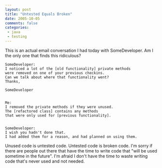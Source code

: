 ```yaml
---
layout: post
title: "Untested Equals Broken"
date: 2005-10-05
comments: false
categories:
 - java
 - testing
---
```


This is an actual email conversation I had today with SomeDeveloper. Am I the only one that finds this ridiculous?



```
SomeDeveloper:
I noticed a lot of the [old functionality] private methods
were removed on one of your previous checkins.
Can we talk about where that functionality went?
Thanks,

SomeDeveloper


Me:
I removed the private methods if they were unused.
The [refactored class] contains any methods
that were only used for [previous functionality].


SomeDeveloper:
I wish you hadn't done that.
I had added them for a reason, and had planned on using them.
```

Unused code is untested code. Untested code is broken code. I'm sorry if there are people out there that have the time to write code that "will be used sometime in the future". I'm afraid I don't have the time to waste writing code that's never used and not needed.
